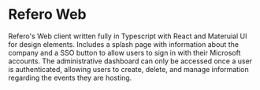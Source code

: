 # Refero Web

Refero's Web client written fully in Typescript with React and Materuial UI for design elements.  Includes a splash page with information about the company and a SSO button to allow users to sign in with their Microsoft accounts.  The administrative dashboard can only be accessed once a user is authenticated, allowing users to create, delete, and manage information regarding the events they are hosting.
